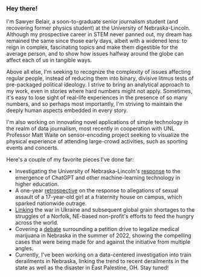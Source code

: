 ### Hey there!

I'm Sawyer Belair, a soon-to-graduate senior journalism student (and recovering former physics student) at the University of Nebraska-Lincoln. Although my prospective career in STEM never panned out, my dream has remained the same since those early days, albeit with a widened lens: to reign in complex, fascinating topics and make them digestible for the average person, and to show how issues halfway around the globe can affect each of us in tangible ways. 

Above all else, I'm seeking to recognize the complexity of issues affecting regular people, instead of reducing them into binary, divisive litmus tests of pre-packaged political ideology. I strive to bring an analytical approach to my work, even in stories where hard numbers might not apply. Sometimes, it's easy to lose sight of real-life experiences in the presence of so many numbers, and so perhaps most importantly, I'm striving to maintain the deeply human aspects embedded in every story. 

I'm also working on innovating novel applications of simple technology in the realm of data journalism, most recently in cooperation with UNL Professor Matt Waite on sensor-encoding project seeking to visualize the physical experience of attending large-crowd activities, such as sporting events and concerts.

Here's a couple of my favorite pieces I've done far:

* Investigating the University of Nebraska-Lincoln's [response](https://journalstar.com/news/local/education/how-unl-instructors-are-tackling-the-emergence-of-chatgpt-and-other-ai-in-higher-education/article_b896666b-b13b-5078-986f-0b3b8c409879.html) to the emergence of ChatGPT and other machine-learning technology in higher education.
* A one-year [retrospective](https://www.dailynebraskan.com/news/students-reflect-on-fall-2021-fiji-protests-ongoing-challenges-facing-unl/article_e4fe207a-48ea-11ed-8537-b36945a30db1.html) on the response to allegations of sexual assault of a 17-year-old girl at a fraternity house on campus, which sparked nationwide outrage.
* [Linking](https://norfolkdailynews.com/news/global-food-shortage-leaves-local-nonprofit-high-and-dry/article_f74cd86e-dd03-11ec-bb4a-5b57750fe06d.html) the war in Ukraine and subsequent global grain shortages to the struggles of a Norfolk, NE-based non-profit's efforts to feed the hungry across the world.
* Covering a [debate](https://norfolkdailynews.com/news/conflicting-camps-debate-merits-of-medical-marijuana-legalization-in-nebraska-ahead-of-petition-deadline/article_84d8f4fa-fa10-11ec-a91c-e75f5e1ee325.html) surrounding a petition drive to legalize medical marijuana in Nebraska in the summer of 2022, showing the compelling cases that were being made for and against the initiative from multiple angles.
* Currently, I've been working on a data-centered investigation into train derailments in Nebraska, linking the trend to recent derailments in the state as well as the disaster in East Palestine, OH. Stay tuned!


